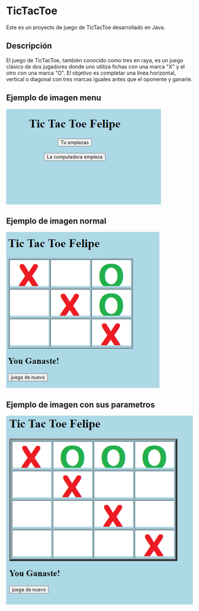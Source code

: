# TicTacToe

Este es un proyecto de juego de TicTacToe desarrollado en Java.

## Descripción

El juego de TicTacToe, también conocido como tres en raya, es un juego clásico de dos jugadores donde uno utiliza fichas con una marca "X" y el otro con una marca "O". El objetivo es completar una línea horizontal, vertical o diagonal con tres marcas iguales antes que el oponente y ganarle.
## Ejemplo de imagen menu
![Ejemplo del menu juego TicTacToe](TicTacToe/menu.png)
## Ejemplo de imagen normal
![Ejemplo del juego TicTacToe](TicTacToe/tictactoe.png)

## Ejemplo de imagen con sus parametros
![Ejemplo del juego TicTacToe con parametros](TicTacToe/tictactoemod.png)
